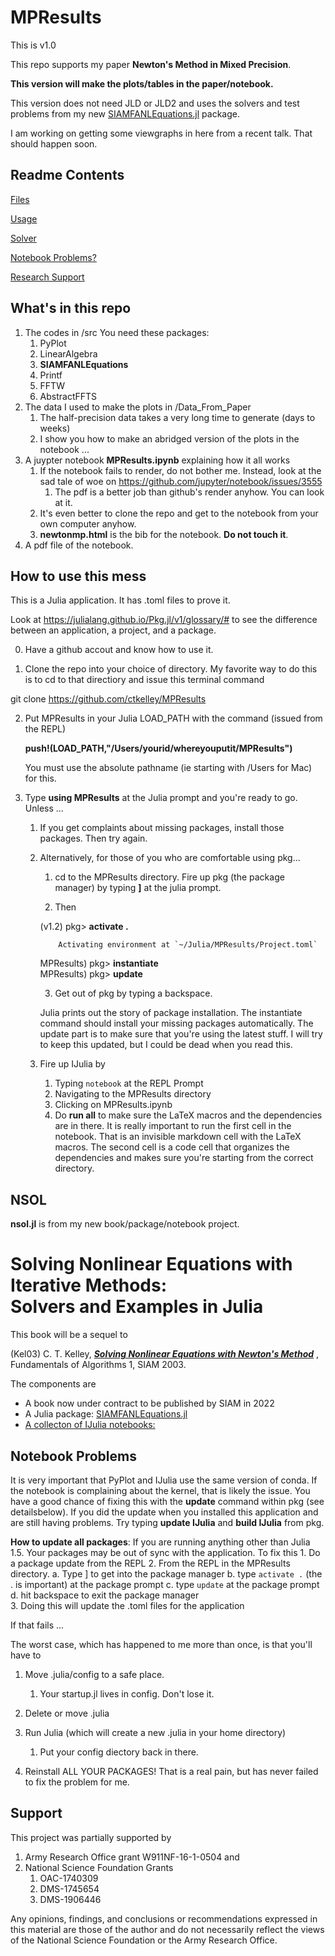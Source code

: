 # MPResults

This is v1.0

This repo supports my paper __Newton's Method in Mixed Precision__. 

__This version will make the plots/tables in the paper/notebook.__

This version does not need JLD or JLD2 and uses the solvers and test problems from my new [SIAMFANLEquations.jl](#https://github.com/ctkelley/SIAMFANLEquations.jl) package.

I am working on getting some viewgraphs in here from a recent talk. That should happen soon.

## Readme Contents

[Files](#What's-in-this-repo)

[Usage](#How-to-use-this-mess)

[Solver](#NSOLD)

[Notebook Problems?](#Notebook-Problems)

[Research Support](#Support)


## What's in this repo

1. The codes in /src
   You need these packages: 
   1. PyPlot
   2. LinearAlgebra
   3. __SIAMFANLEquations__
   4. Printf
   5. FFTW
   6. AbstractFFTS
2. The data I used to make the plots in /Data_From_Paper
   1. The half-precision data takes a very long time to generate (days to weeks)
   2. I show you how to make an abridged version of the plots in the notebook ...
3. A juypter notebook **MPResults.ipynb** explaining how it all works
   1. If the notebook fails to render, do not bother me. Instead, look at the sad tale of woe on
       https://github.com/jupyter/notebook/issues/3555
       1. The pdf is a better job than github's render anyhow. You can look at it.
   2. It's even better to clone the repo and get to the notebook from your own computer anyhow.
   3. __newtonmp.html__ is the bib for the notebook. __Do not touch it__.
4. A pdf file of the notebook.

## How to use this mess

This is a Julia application. It has .toml files to prove it.

Look at https://julialang.github.io/Pkg.jl/v1/glossary/# to see the difference between an application, 
a project, and a package.

0. Have a github accout and know how to use it.

1. Clone the repo into your choice of directory. My favorite way to do this is to cd to that directiory and issue this terminal command

git clone https://github.com/ctkelley/MPResults

2. Put MPResults in your Julia LOAD_PATH with the command (issued from the REPL)

   __push!(LOAD_PATH,"/Users/yourid/whereyouputit/MPResults")__
   
   You must use the absolute pathname (ie starting with /Users for Mac) for this.
3. Type __using MPResults__ at the Julia prompt and you're ready to go. Unless ...
     1. If you get complaints about missing packages, install those packages. Then try again.
     2. Alternatively, for those of you who are comfortable using pkg...
         1. cd to the MPResults directory. Fire up pkg (the package manager) by typing __]__ at the julia prompt. 
         
         2. Then
     
        (v1.2) pkg> __activate .__
        
                Activating environment at `~/Julia/MPResults/Project.toml`

        MPResults) pkg> __instantiate__<br>
        MPResults) pkg> __update__
       
          3. Get out of pkg by typing a backspace. 
          
          Julia prints out the story of package installation. The instantiate command should install your missing packages automatically. The update part is to make sure that you're using the latest stuff. I will try to keep this updated, but I could be dead when you read this.
        
   4. Fire up IJulia by 
      1. Typing ```notebook``` at the REPL Prompt
      2. Navigating to the MPResults directory
      3. Clicking on MPResults.ipynb
      4. Do __run all__ to make sure the LaTeX macros and the dependencies are in there. It is really important to run the first cell in the notebook. That is an invisible markdown cell with the LaTeX macros. The second cell is a code cell that organizes the dependencies and makes sure you're starting from the correct directory.
 

        
       

## NSOL

__nsol.jl__ is from my new book/package/notebook project. 

# Solving Nonlinear Equations with Iterative Methods: <br> Solvers and Examples in Julia

This book will be a sequel to 

(Kel03) C. T. Kelley, [***Solving Nonlinear Equations with Newton's Method***](https://my.siam.org/Store/Product/viewproduct/?ProductId=841) , Fundamentals of Algorithms 1, SIAM 2003.

The components are
 -  A book now under contract to be published by SIAM in 2022
 -  A Julia package: [SIAMFANLEquations.jl](https://github.com/ctkelley/SIAMFANLEquations.jl)
 - [A collecton of IJulia notebooks:](https://github.com/ctkelley/NotebookSIAMFANL/releases/tag/v0.2.3)


## Notebook Problems
 
It is very important that PyPlot and IJulia use the same version of conda. If the notebook is complaining about the kernel, that is likely the issue. You have a good chance of fixing this with the __update__ command within pkg (see detailsbelow). If you did the update when you installed this application and are still having problems. Try typing __update IJulia__ and __build IJulia__ from pkg. 


__How to update all packages__: If you are running anything other than Julia 1.5. Your packages may be out of sync with the application. To fix this
       1. Do a package update from the REPL
       2. From the REPL in the MPResults directory. 
          a. Type ] to get into the package manager
          b. type  ```activate .``` (the . is important) at the package prompt
          c. type ```update``` at the package prompt
          d. hit backspace to exit the package manager   
       3. Doing this will update the .toml files for the application   

If that fails ...

The worst case, which has happened to me more than once, is that you'll have to 

   1. Move .julia/config to a safe place.
      1. Your startup.jl lives in config. Don't lose it.
        
   2. Delete or move .julia
   
   3. Run Julia (which will create a new .julia in your home directory)
      1. Put your config diectory back in there. 
      
  4. Reinstall ALL YOUR PACKAGES! That is a real pain, but has never failed to fix the problem for me.    
      
   
        
   
        

## Support

This project was partially supported by
1. Army Research Office grant W911NF-16-1-0504 and
2. National Science Foundation Grants
   1. OAC-1740309
   2. DMS-1745654
   3. DMS-1906446
   
Any opinions, findings, and conclusions or
recommendations expressed in this material are those of the author and
do not necessarily reflect the views of the National
Science Foundation
or the Army Research Office.
